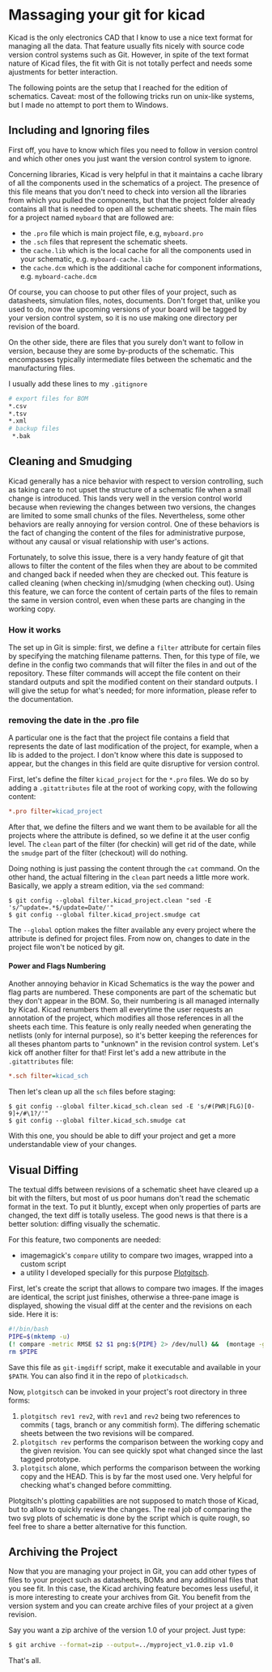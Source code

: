 # Massaging your git for kicad

Kicad is the only electronics CAD that I know to use a nice text format for managing all the data. That feature usually fits nicely with source code version control systems such as Git. However, in spite of the text format nature of Kicad files, the fit with Git is not totally perfect and needs some ajustments for better interaction.

The following points are the setup that I reached for the edition of schematics. Caveat: most of the following tricks run on unix-like systems, but I made no attempt to port them to Windows.

## Including and Ignoring files

First off, you have to know which files you need to follow in version control and which other ones you just want the version control system to ignore.

Concerning libraries, Kicad is very helpful in that it maintains a cache library of all the components used in the schematics of a project. The presence of this file means that you don't need to check into version all the libraries from which you pulled the components, but that the project folder already contains all that is needed to open all the schematic sheets. The main files for a project named `myboard` that are followed are:

 * the `.pro` file which is main project file, e.g, `myboard.pro`
 * the `.sch` files that represent the schematic sheets.
 * the `cache.lib` which is the local cache for all the components used in your schematic, e.g. `myboard-cache.lib`
 * the `cache.dcm` which is the additional cache for component informations, e.g. `myboard-cache.dcm`

Of course, you can choose to put other files of your project, such as datasheets, simulation files, notes, documents. Don't forget that, unlike you used to do, now the upcoming versions of your board will be tagged by your version control system, so it is no use making one directory per revision of the board.

On the other side, there are files that you surely don't want to follow in version, because they are some by-products of the schematic. This encompasses typically intermediate files between the schematic and the manufacturing files.

I usually add these lines to my `.gitignore`


```bash
# export files for BOM
*.csv
*.tsv
*.xml
# backup files
 *.bak
```

## Cleaning and Smudging

Kicad generally has a nice behavior with respect to version controlling, such as taking care to not upset the structure of a schematic file when a small change is introduced. This lands very well in the version control world because when reviewing the changes between two versions, the changes are limited to some small chunks of the files. Nevertheless, some other behaviors are really annoying for version control. One of these behaviors is the fact of changing the content of the files for administrative purpose, without any causal or visual relationship with user's actions.

Fortunately, to solve this issue, there is a very handy feature of git that allows to filter the content of the files when they are about to be commited and changed back if needed when they are checked out. This feature is called cleaning (when checking in)/smudging (when checking out). Using this feature, we can force the content of certain parts of the files to remain the same in version control, even when these parts are changing in the working copy.

### How it works

The set up in Git is simple: first, we define a `filter` attribute for certain files by specifying the matching filename patterns. Then, for this type of file, we define in the config two commands that will filter the files in and out of the repository. These filter commands will accept the file content on their standard outputs and spit the modified content on their standard outputs. I will give the setup for what's needed; for more information, please refer to the documentation.

### removing the date in the .pro file

A particular one is the fact that the project file contains a field that represents the date of last modification of the project, for example, when a lib is added to the project. I don't know where this date is supposed to appear, but the changes in this field are quite disruptive for version control.

First, let's define the filter `kicad_project` for the `*.pro` files. We do so by adding a `.gitattributes` file at the root of working copy, with the following content:


```ini
*.pro filter=kicad_project
```

After that, we define the filters and we want them to be available for all the projects where the attribute is defined, so we define it at the user config level. The `clean` part of the filter (for checkin) will get rid of the date, while the `smudge` part of the filter (checkout) will do nothing.

Doing nothing is just passing the content through the `cat` command.
On the other hand, the actual filtering in the `clean` part needs a little more work. Basically, we apply a stream edition, via the `sed` command:


```console
$ git config --global filter.kicad_project.clean "sed -E 's/^update=.*$/update=Date/'"
$ git config --global filter.kicad_project.smudge cat
```

The `--global` option makes the filter available any every project where the attribute is defined for project files. From now on, changes to date in the project file won't be noticed by git.

#### Power and Flags Numbering

Another annoying behavior in Kicad Schematics is the way the power and flag parts are numbered. These components are part of the schematic but they don't appear in the BOM. So, their numbering is all managed internally by Kicad. Kicad renumbers them all everytime the user requests an annotation of the project, which modifies all those references in all the sheets each time. This feature is only really needed when generating the netlists (only for internal purpose), so it's better keeping the references for all theses phantom parts to "unknown" in the revision control system. Let's kick off another filter for that! First let's add a new attribute in the `.gitattributes` file:

```ini
*.sch filter=kicad_sch
```

Then let's clean up all the `sch` files before staging:

```console
$ git config --global filter.kicad_sch.clean sed -E 's/#(PWR|FLG)[0-9]+/#\1?/'"
$ git config --global filter.kicad_sch.smudge cat
```

With this one, you should be able to diff your project and get a more understandable view of your changes.

## Visual Diffing

The textual diffs between revisions of a schematic sheet have cleared up a bit with the filters, but most of us poor humans don't read the schematic format in the text. To put it bluntly, except when only properties of parts are changed, the text diff is totally useless. The good news is that there is a better solution: diffing visually the schematic.

For this feature, two components are needed:

 * imagemagick's `compare` utility to compare two images, wrapped into a custom script
 * a utility I developed specially for this purpose [Plotgitsch](https://github.com/jnavila/plotkicadsch).

First, let's create the script that allows to compare two images. If the images are identical, the script just finishes, otherwise a three-pane image is displayed, showing the visual diff at the center and the revisions on each side. Here it is:

```bash
#!/bin/bash
PIPE=$(mktemp -u)
(! compare -metric RMSE $2 $1 png:${PIPE} 2> /dev/null) &&  (montage -geometry +4+4 $2 $PIPE $1 png:- | display -title "$1" -)
rm $PIPE
```

Save this file as `git-imgdiff` script, make it executable and available in your `$PATH`. You can also find it in the repo of `plotkicadsch`.

Now, `plotgitsch` can be invoked in your project's root directory in three forms:

 1. `plotgitsch rev1 rev2`, with  `rev1` and `rev2` being two references to commits ( tags, branch or any commitish form). The differing schematic sheets between the two revisions will be compared.
 2. `plotgitsch rev` performs the comparison between the working copy and the given revision. You can see quickly spot what changed since the last tagged prototype.
 3. `plotgitsch` alone, which performs the comparison between the working copy and the HEAD. This is by far the most used one. Very helpful for checking what's changed before committing.

Plotgitsch's plotting capabilities are not supposed to match those of Kicad, but to allow to quickly review the changes. The real job of comparing the two svg plots of schematic is done by the script which is quite rough, so feel free to share a better alternative for this function.


## Archiving the Project

Now that you are managing your project in Git, you can add other types of files to your project such as datasheets, BOMs and any additional files that you see fit. In this case, the Kicad archiving feature becomes less useful, it is more interesting to create your archives from Git. You benefit from the version system and you can create archive files of your project at a given revision.

Say you want a zip archive of the version 1.0 of your project. Just type:

```bash
$ git archive --format=zip --output=../myproject_v1.0.zip v1.0
```

That's all.
